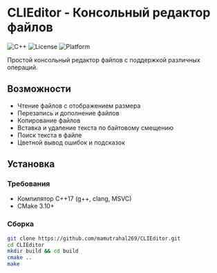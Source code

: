 # CLIEditor - Консольный редактор файлов

![C++](https://img.shields.io/badge/C++-17-blue?logo=cplusplus)
![License](https://img.shields.io/badge/License-MIT-green)
![Platform](https://img.shields.io/badge/Platform-Linux)

Простой консольный редактор файлов с поддержкой различных операций.

## Возможности

- Чтение файлов с отображением размера
- Перезапись и дополнение файлов
- Копирование файлов
- Вставка и удаление текста по байтовому смещению
- Поиск текста в файле
- Цветной вывод ошибок и подсказок

## Установка

### Требования
- Компилятор C++17 (g++, clang, MSVC)
- CMake 3.10+

### Сборка
```bash
git clone https://github.com/mamutrahal269/CLIEditor.git
cd CLIEditor
mkdir build && cd build
cmake ..
make